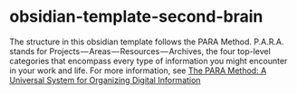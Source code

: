 # obsidian-template-second-brain

The structure in this obsidian template follows the PARA Method. P.A.R.A. stands for Projects — Areas — Resources — Archives, the four top-level categories that encompass every type of information you might encounter in your work and life. For more information, see [The PARA Method: A Universal System for Organizing Digital Information](https://fortelabs.com/blog/para/)
